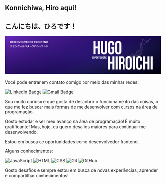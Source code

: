 ## Konnichiwa, Hiro aqui!
## こんにちは、ひろです！
<img src="./capa.png" alt="Capa de apresentação">

Você pode entrar em contato comigo por meio das minhas redes:

[![Linkedin Badge](https://img.shields.io/badge/-Hugo%20Hiroichi-F2F2F2?style=flat-square&logo=Linkedin&logoColor=2B3448&link=https://www.linkedin.com/in/Hirows/)](https://www.linkedin.com/in/Hirows/)
[![Gmail Badge](https://img.shields.io/badge/-hirows.dev@gmail.com-F2F2F2?style=flat-square&logo=Gmail&logoColor=2B3448&link=mailto:hirows.dev@gmail.com)](mailto:hirows.dev@gmail.com)

Sou muito curioso e que gosta de descobrir o funcionamento das coisas, o que me fez buscar mais formas de me desenvolver com cursos na área de programação.

Gosto estudar e ver meu avanço na área de programação! É muito gratificante! Mas, hoje, eu quero desafios maiores para continuar me desenvolvendo.

Estou em busca de oportunidades como desenvolvedor frontend.

Alguns conhecimentos:

![JavaScript](https://img.shields.io/badge/-JavaScript-F2F2F2?style=flat&logo=javascript)
![HTML](https://img.shields.io/badge/-HTML5-F2F2F2?style=flat&logo=HTML5)
![CSS](https://img.shields.io/badge/-CSS-F2F2F2?style=flat&logo=CSS3&logoColor=1572B6)
![Git](https://img.shields.io/badge/-Git-F2F2F2?style=flat&logo=git)
![GitHub](https://img.shields.io/badge/-GitHub-F2F2F2?style=flat&logo=github)

Gosto desafios e sempre estou em busca de novas experiências, aprender e compartilhar conhecimentos!
